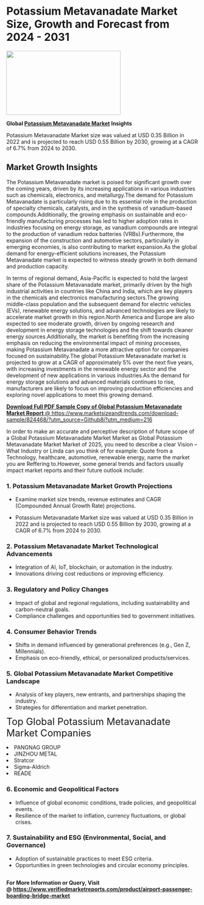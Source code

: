 <H1>Potassium Metavanadate Market Size, Growth and Forecast from 2024 - 2031</H1><img class="aligncenter size-medium wp-image-584254" src="https://thirdeyenews.in/wp-content/uploads/2024/09/Global-Market-Research-300x168.jpeg" alt="" width="300" height="168" /><p><strong>Global&nbsp;<a href="https://www.marketsizeandtrends.com/download-sample/824468/?utm_source=Github8j?utm_medium=216">Potassium Metavanadate Market</a> Insights</strong></p><p>Potassium Metavanadate Market size was valued at USD 0.35 Billion in 2022 and is projected to reach USD 0.55 Billion by 2030, growing at a CAGR of 6.7% from 2024 to 2030.</p><p><h2>Market Growth Insights</h2> <p>The Potassium Metavanadate market is poised for significant growth over the coming years, driven by its increasing applications in various industries such as chemicals, electronics, and metallurgy.The demand for Potassium Metavanadate is particularly rising due to its essential role in the production of specialty chemicals, catalysts, and in the synthesis of vanadium-based compounds.Additionally, the growing emphasis on sustainable and eco-friendly manufacturing processes has led to higher adoption rates in industries focusing on energy storage, as vanadium compounds are integral to the production of vanadium redox batteries (VRBs).Furthermore, the expansion of the construction and automotive sectors, particularly in emerging economies, is also contributing to market expansion.As the global demand for energy-efficient solutions increases, the Potassium Metavanadate market is expected to witness steady growth in both demand and production capacity.<a href="#"></a></p> <p>In terms of regional demand, Asia-Pacific is expected to hold the largest share of the Potassium Metavanadate market, primarily driven by the high industrial activities in countries like China and India, which are key players in the chemicals and electronics manufacturing sectors.The growing middle-class population and the subsequent demand for electric vehicles (EVs), renewable energy solutions, and advanced technologies are likely to accelerate market growth in this region.North America and Europe are also expected to see moderate growth, driven by ongoing research and development in energy storage technologies and the shift towards cleaner energy sources.Additionally, the market is benefiting from the increasing emphasis on reducing the environmental impact of mining processes, making Potassium Metavanadate a more attractive option for companies focused on sustainability.The global Potassium Metavanadate market is projected to grow at a CAGR of approximately 5% over the next five years, with increasing investments in the renewable energy sector and the development of new applications in various industries.As the demand for energy storage solutions and advanced materials continues to rise, manufacturers are likely to focus on improving production efficiencies and exploring novel applications to meet this growing demand.<a href="#"></p><p><span class=""><strong>Download Full PDF Sample Copy of Global Potassium Metavanadate Market Report</strong> @ <a href="https://www.marketsizeandtrends.com/download-sample/824468/?utm_source=Github8j?utm_medium=216" target="_blank">https://www.marketsizeandtrends.com/download-sample/824468/?utm_source=Github8j?utm_medium=216</a></span></p><p>In order to make an accurate and perceptive description of future scope of a Global&nbsp;Potassium Metavanadate Market Market as Global&nbsp;Potassium Metavanadate Market Market of 2025, you need to describe a clear Vision &ndash; What Industry or Linda can you think of for example: Quote from a Technology, healthcare, automotive, renewable energy, name the market you are Reffering to.However, some general trends and factors usually impact market reports and their future outlook include:</p><h3>1.&nbsp;<strong>Potassium Metavanadate Market Growth Projections</strong></h3><ul><li>Examine market size trends, revenue estimates and CAGR (Compounded Annual Growth Rate) projections.</li><li><p>Potassium Metavanadate Market size was valued at USD 0.35 Billion in 2022 and is projected to reach USD 0.55 Billion by 2030, growing at a CAGR of 6.7% from 2024 to 2030.</p></li></ul><h3>2.&nbsp;<strong>Potassium Metavanadate Market Technological Advancements</strong></h3><ul><li>Integration of AI, IoT, blockchain, or automation in the industry.</li><li>Innovations driving cost reductions or improving efficiency.</li></ul><h3>3.&nbsp;<strong>Regulatory and Policy Changes</strong></h3><ul><li>Impact of global and regional regulations, including sustainability and carbon-neutral goals.</li><li>Compliance challenges and opportunities tied to government initiatives.</li></ul><h3>4.&nbsp;<strong>Consumer Behavior Trends</strong></h3><ul><li>Shifts in demand influenced by generational preferences (e.g., Gen Z, Millennials).</li><li>Emphasis on eco-friendly, ethical, or personalized products/services.</li></ul><h3>5.&nbsp;<strong>Global Potassium Metavanadate Market Competitive Landscape</strong></h3><ul><li>Analysis of key players, new entrants, and partnerships shaping the industry.</li><li>Strategies for differentiation and market penetration.</li></ul><p data-pm-slice="1 1 []"><span style="color: inherit; font-family: inherit; font-size: 25px;">Top Global Potassium Metavanadate Market Companies</span></p><div class="" data-test-id=""><p><li>PANGNAG GROUP</li><li> JINZHOU METAL</li><li> Stratcor</li><li> Sigma-Aldrich</li><li> READE</li></p></div><h3>6.&nbsp;<strong>Economic and Geopolitical Factors</strong></h3><ul><li>Influence of global economic conditions, trade policies, and geopolitical events.</li><li>Resilience of the market to inflation, currency fluctuations, or global crises.</li></ul><h3>7.&nbsp;<strong>Sustainability and ESG (Environmental, Social, and Governance)</strong></h3><ul><li>Adoption of sustainable practices to meet ESG criteria.</li><li>Opportunities in green technologies and circular economy principles.</li></ul><h2><strong style="font-size: 14px;">For More Information or Query, Visit @&nbsp;</strong><a style="background-color: #ffffff; font-size: 14px;" href="https://www.marketsizeandtrends.com/report/potassium-metavanadate-market/" target="_blank">https://www.verifiedmarketreports.com/product/airport-passenger-boarding-bridge-market</a></h2>